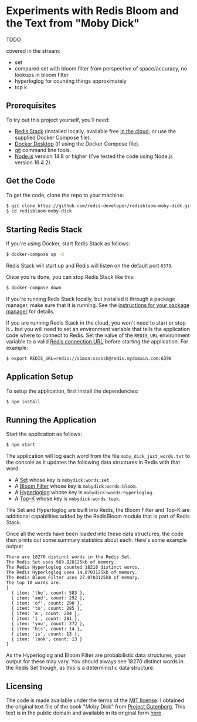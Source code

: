 # Experiments with Redis Bloom and the Text from "Moby Dick"

TODO

covered in the stream:

* set
* compared set with bloom filter from perspective of space/accuracy, no lookups in bloom filter
* hyperloglog for counting things approximately
* top k

## Prerequisites

To try out this project yourself, you'll need:

* [Redis Stack](https://redis.io/docs/stack/) (installed locally, available free [in the cloud](https://redis.com/try-free/), or use the supplied Docker Compose file).
* [Docker Desktop](https://www.docker.com/products/docker-desktop/) (if using the Docker Compose file).
* [git](https://git-scm.com/download) command line tools.
* [Node.js](https://nodejs.org/) version 14.8 or higher (I've tested the code using Node.js version 16.4.2).

## Get the Code

To get the code, clone the repo to your machine:

```bash
$ git clone https://github.com/redis-developer/redisbloom-moby-dick.git
$ cd redisbloom-moby-dick
```

## Starting Redis Stack

If you're using Docker, start Redis Stack as follows:

```bash
$ docker-compose up -d
```

Redis Stack will start up and Redis will listen on the default port `6379`.

Once you're done, you can stop Redis Stack like this:

```bash
$ docker-compose down
```

If you're running Reds Stack locally, but installed it through a package manager, make sure that it is running.  See the [instructions for your package manager](https://redis.io/docs/stack/get-started/install/) for details.

If you are running Redis Stack in the cloud, you won't need to start or stop it... but you will need to set an environment variable that tells the application code where to connect to Redis.  Set the value of the `REDIS_URL` environment variable to a valid [Redis connection URL](https://github.com/redis/node-redis#usage) before starting the application.  For example:

```bash
$ export REDIS_URL=redis://simon:sssssh@redis.mydomain.com:6390
```

## Application Setup

To setup the application, first install the dependencies:

```bash
$ npm install
```

## Running the Application

Start the application as follows:

```bash
$ npm start
```

The application will log each word from the file `moby_dick_just_words.txt` to the console as it updates the following data structures in Redis with that word:

* A [Set](https://redis.io/docs/manual/data-types/data-types-tutorial/#sets) whose key is `mobydick:words:set`.
* A [Bloom Filter](https://redis.io/docs/stack/bloom/) whose key is `mobydick:words:bloom`.
* A [Hyperloglog](https://redis.io/docs/manual/data-types/data-types-tutorial/#hyperloglogs) whose key is `mobydick:words:hyperloglog`.
* A [Top-K](https://redis.io/docs/stack/bloom/) whose key is `mobydick:words:topk`.

The Set and Hyperloglog are built into Redis, the Bloom Filter and Top-K are additional capabilities added by the RedisBloom module that is part of Redis Stack.

Once all the words have been loaded into these data structures, the code then prints out some summary statistics about each.  Here's some example output:

```
There are 18270 distinct words in the Redis Set.
The Redis Set uses 969.828125kb of memory.
The Redis Hyperloglog counted 18218 distinct words.
The Redis Hyperloglog uses 14.0703125kb of memory.
The Redis Bloom Filter uses 27.0703125kb of memory.
The top 10 words are:
[
  { item: 'the', count: 583 },
  { item: 'and', count: 292 },
  { item: 'of', count: 290 },
  { item: 'to', count: 285 },
  { item: 'a', count: 284 },
  { item: 'i', count: 281 },
  { item: 'you', count: 272 },
  { item: 'his', count: 14 },
  { item: 'is', count: 13 },
  { item: 'look', count: 13 }
]
```

As the Hyperloglog and Bloom Filter are probabilistic data structures, your output for these may vary. You should always see 18270 distinct words in the Redis Set though, as this is a deterministic data structure.

## Licensing

The code is made available under the terms of the [MIT license](https://mit-license.org/).  I obtained the original text file of the book "Moby Dick" from [Project Gutenberg](https://www.gutenberg.org/policy/permission.html).  This text is in the public domain and available in its original form [here](https://www.gutenberg.org/files/2701/2701-0.txt).